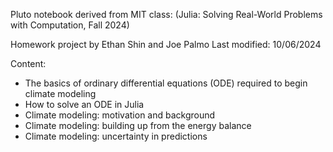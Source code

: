 Pluto notebook derived from MIT class: (Julia: Solving Real-World Problems with Computation, Fall 2024)

Homework project by Ethan Shin and Joe Palmo
Last modified: 10/06/2024

Content:
- The basics of ordinary differential equations (ODE) required to begin climate modeling
- How to solve an ODE in Julia
- Climate modeling: motivation and background
- Climate modeling: building up from the energy balance
- Climate modeling: uncertainty in predictions
